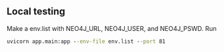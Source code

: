 ## Local testing

Make a env.list with NEO4J_URL, NEO4J_USER, and NEO4J_PSWD.
Run 

```cmd
uvicorn app.main:app --env-file env.list --port 81
```